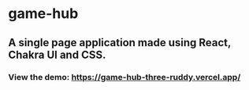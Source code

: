 # game-hub
## A single page application made using React, Chakra UI and CSS. 
### View the demo: https://game-hub-three-ruddy.vercel.app/
